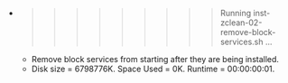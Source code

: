 * >>>>>>>>> Running inst-zclean-02-remove-block-services.sh ...
  * Remove block services from starting after they are being installed.
  * Disk size = 6798776K. Space Used = 0K. Runtime = 00:00:00:01.
